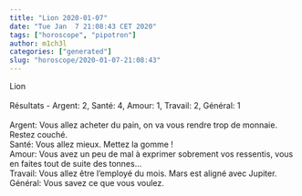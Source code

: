```yaml
---
title: "Lion 2020-01-07"
date: "Tue Jan  7 21:08:43 CET 2020"
tags: ["horoscope", "pipotron"]
author: m1ch3l
categories: ["generated"]
slug: "horoscope/2020-01-07-21:08:43"
---
```


Lion<br>
<br>
Résultats - Argent: 2, Santé: 4, Amour: 1, Travail: 2, Général: 1<br>
<br>
Argent:  Vous allez acheter du pain, on va vous rendre trop de monnaie. Restez couché.<br>
Santé:   Vous allez mieux. Mettez la gomme !<br>
Amour:   Vous avez un peu de mal à exprimer sobrement vos ressentis, vous en faites tout de suite des tonnes... <br>
Travail: Vous allez être l’employé du mois. Mars est aligné avec Jupiter.<br>
Général: Vous savez ce que vous voulez.<br>
